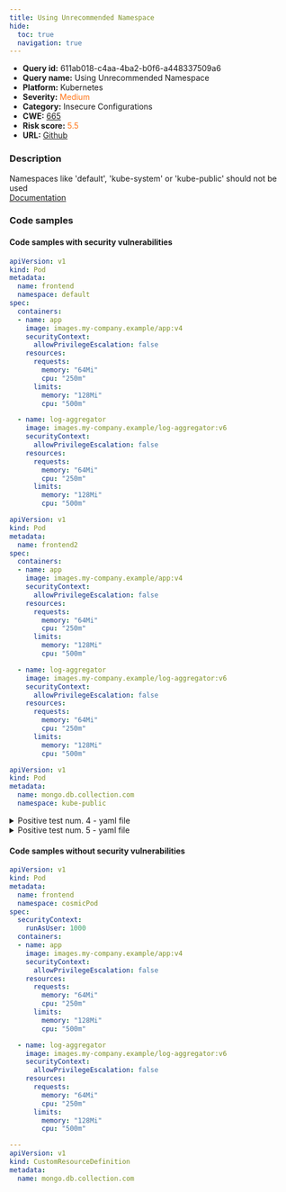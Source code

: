 ```yaml
---
title: Using Unrecommended Namespace
hide:
  toc: true
  navigation: true
---
```


<style>
  .highlight .hll {
    background-color: #ff171742;
  }
  .md-content {
    max-width: 1100px;
    margin: 0 auto;
  }
</style>

-   **Query id:** 611ab018-c4aa-4ba2-b0f6-a448337509a6
-   **Query name:** Using Unrecommended Namespace
-   **Platform:** Kubernetes
-   **Severity:** <span style="color:#ff7213">Medium</span>
-   **Category:** Insecure Configurations
-   **CWE:** <a href="https://cwe.mitre.org/data/definitions/665.html" onclick="newWindowOpenerSafe(event, 'https://cwe.mitre.org/data/definitions/665.html')">665</a>
-   **Risk score:** <span style="color:#ff7213">5.5</span>
-   **URL:** [Github](https://github.com/Checkmarx/kics/tree/master/assets/queries/k8s/using_unrecommended_namespace)

### Description
Namespaces like 'default', 'kube-system' or 'kube-public' should not be used<br>
[Documentation](https://kubernetes.io/docs/concepts/overview/working-with-objects/kubernetes-objects/)

### Code samples
#### Code samples with security vulnerabilities
```yaml title="Positive test num. 1 - yaml file" hl_lines="5"
apiVersion: v1
kind: Pod
metadata:
  name: frontend
  namespace: default
spec:
  containers:
  - name: app
    image: images.my-company.example/app:v4
    securityContext:
      allowPrivilegeEscalation: false
    resources:
      requests:
        memory: "64Mi"
        cpu: "250m"
      limits:
        memory: "128Mi"
        cpu: "500m"

  - name: log-aggregator
    image: images.my-company.example/log-aggregator:v6
    securityContext:
      allowPrivilegeEscalation: false
    resources:
      requests:
        memory: "64Mi"
        cpu: "250m"
      limits:
        memory: "128Mi"
        cpu: "500m"


```
```yaml title="Positive test num. 2 - yaml file" hl_lines="4"
apiVersion: v1
kind: Pod
metadata:
  name: frontend2
spec:
  containers:
  - name: app
    image: images.my-company.example/app:v4
    securityContext:
      allowPrivilegeEscalation: false
    resources:
      requests:
        memory: "64Mi"
        cpu: "250m"
      limits:
        memory: "128Mi"
        cpu: "500m"

  - name: log-aggregator
    image: images.my-company.example/log-aggregator:v6
    securityContext:
      allowPrivilegeEscalation: false
    resources:
      requests:
        memory: "64Mi"
        cpu: "250m"
      limits:
        memory: "128Mi"
        cpu: "500m"

```
```yaml title="Positive test num. 3 - yaml file" hl_lines="5"
apiVersion: v1
kind: Pod
metadata:
  name: mongo.db.collection.com
  namespace: kube-public

```
<details><summary>Positive test num. 4 - yaml file</summary>

```yaml hl_lines="5"
apiVersion: v1
kind: Pod
metadata:
  name: mongo.db.collection.com
  namespace: kube-system

```
</details>
<details><summary>Positive test num. 5 - yaml file</summary>

```yaml hl_lines="5"
apiVersion: serving.knative.dev/v1
kind: Configuration
metadata:
  name: dummy-config
  namespace: default
spec:
  template:
    spec:
      automountServiceAccountToken: true
      securityContext:
        runAsUser: 1000
        runAsGroup: 3000
        fsGroup: 2000
      volumes:
        - name: sec-ctx-vol
          emptyDir: { }
      containers:
        - name: sec-ctx-demo
          image: busybox
          command: [ "sh", "-c", "sleep 1h" ]
          volumeMounts:
            - name: sec-ctx-vol
              mountPath: /data/demo
          securityContext:
            allowPrivilegeEscalation: false      

```
</details>


#### Code samples without security vulnerabilities
```yaml title="Negative test num. 1 - yaml file"
apiVersion: v1
kind: Pod
metadata:
  name: frontend
  namespace: cosmicPod
spec:
  securityContext:
    runAsUser: 1000
  containers:
  - name: app
    image: images.my-company.example/app:v4
    securityContext:
      allowPrivilegeEscalation: false
    resources:
      requests:
        memory: "64Mi"
        cpu: "250m"
      limits:
        memory: "128Mi"
        cpu: "500m"

  - name: log-aggregator
    image: images.my-company.example/log-aggregator:v6
    securityContext:
      allowPrivilegeEscalation: false
    resources:
      requests:
        memory: "64Mi"
        cpu: "250m"
      limits:
        memory: "128Mi"
        cpu: "500m"

---
apiVersion: v1
kind: CustomResourceDefinition
metadata:
  name: mongo.db.collection.com

```

